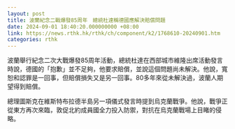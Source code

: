 ```yaml
---
layout: post
title: 波蘭紀念二戰爆發85周年　總統杜達稱德國應解決賠償問題
date: 2024-09-01 18:40:20.000000000 +08:00
link: https://news.rthk.hk/rthk/ch/component/k2/1768610-20240901.htm
categories: rthk
---
```


波蘭舉行紀念二次大戰爆發85周年活動，總統杜達在西部城市維隆出席活動發言時說，德國的「抱歉」並不足夠，他要求賠償，並說這個問題尚未解決。他說，寬恕和認罪是一回事，但賠償損失又是另一回事。80多年來從未解決過，波蘭人期望得到賠償。

總理圖斯克在維斯特布拉德半島另一項儀式發言時提到烏克蘭戰爭。他說，戰爭正從東方再次來臨，敦促北約成員國全力投入防禦，對抗在烏克蘭戰場上目睹的侵略。
